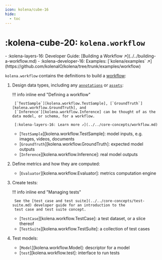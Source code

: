 ```yaml
---
icon: kolena/cube-16
hide:
  - toc
---
```


# :kolena-cube-20: `kolena.workflow`

<div class="grid cards" markdown>
- :kolena-layers-16: Developer Guide: [Building a Workflow ↗](../../building-a-workflow.md)
- :kolena-developer-16: Examples: [`kolena/examples` ↗](https://github.com/kolenaIO/kolena/tree/trunk/examples/workflow)
</div>

`kolena.workflow` contains the definitions to build a [workflow](../../core-concepts/workflow.md):

1. Design data types, including any [`annotations`](annotation.md) or [`assets`](asset.md):

    !!! info inline end "Defining a workflow"

        [`TestSample`][kolena.workflow.TestSample], [`GroundTruth`][kolena.workflow.GroundTruth], and
        [`Inference`][kolena.workflow.Inference] can be thought of as the data model, or schema, for a workflow.

        [:kolena-layers-16: Learn more ↗](../../core-concepts/workflow.md)

    - [`TestSample`][kolena.workflow.TestSample]: model inputs, e.g. images, videos, documents
    - [`GroundTruth`][kolena.workflow.GroundTruth]: expected model outputs
    - [`Inference`][kolena.workflow.Inference]: real model outputs

2. Define metrics and how they are computed:

    - [`Evaluator`][kolena.workflow.Evaluator]: metrics computation engine

3. Create tests:

    !!! info inline end "Managing tests"

        See the [test case and test suite](../../core-concepts/test-suite.md) developer guide for an introduction to the
        test case and test suite concept.

    - [`TestCase`][kolena.workflow.TestCase]: a test dataset, or a slice thereof
    - [`TestSuite`][kolena.workflow.TestSuite]: a collection of test cases

4. Test models:

    - [`Model`][kolena.workflow.Model]: descriptor for a model
    - [`test`][kolena.workflow.test]: interface to run tests
